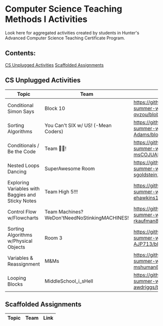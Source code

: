 # Computer Science Teaching Methods I Activities

Look here for aggregated activities created by students in Hunter's Advanced Computer Science Teaching Certificate Program.

## Contents:
[CS Unplugged Activities](#cs-unplugged-activities)
[Scaffolded Assignments](#scaffolded-assignments)

## CS Unplugged Activities

| Topic | Team | Link |
| ---   | ---  | ---  |
| Conditional Simon Says | Block 10 | <https://github.com/hunter-teacher-cert/cohort-3-summer-work-qvzou/blob/master/methods/04_unplugged.md> |
| Sorting Algorithms | You Can't SIX w/ US! (-Mean Coders) | <https://github.com/hunter-teacher-cert/cohort-3-summer-work-Mr-Adams/blob/master/methods/04_unplugged.md> |
| Conditionals / Be the Code | Team 🐍🔧! | <https://github.com/hunter-teacher-cert/cohort-3-summer-work-msCOJUANGCO/blob/master/methods/04_unplugged.md> |
| Nested Loops Dancing | SuperAwesome Room | <https://github.com/hunter-teacher-cert/cohort-3-summer-work-sgoldstein11/blob/master/methods/04_unplugged.md> |
| Exploring Variables with Baggies and Sticky Notes | Team High 5!!! | https://github.com/hunter-teacher-cert/cohort-3-summer-work-ehawkins18/blob/master/methods/04_unplugged.md |
| Control Flow w/Flowcharts | Team Machines?WeDon'tNeedNoStinkingMACHINES! | <https://github.com/hunter-teacher-cert/cohort-3-summer-work-rkaufman8/blob/master/methods/04_unplugged.md> |
| Sorting Algorithms w/Physical Objects | Room 3 | <https://github.com/hunter-teacher-cert/cohort-3-summer-work-AJP713/blob/master/methods/04_unplugged.md> |
| Variables & Reassignment | M&Ms | <https://github.com/hunter-teacher-cert/cohort-3-summer-work-mshuman8/blob/master/methods/04_unplugged.md> | 
| Looping Blocks | MiddleSchool_i_sHell | <https://github.com/hunter-teacher-cert/cohort-3-summer-work-awdriggs/blob/master/methods/04_unplugged.md> |

## Scaffolded Assignments
| Topic | Team | Link |
| ---   | ---  | ---  |
